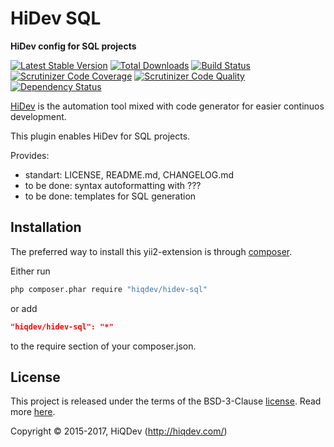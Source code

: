 # HiDev SQL

**HiDev config for SQL projects**

[![Latest Stable Version](https://poser.pugx.org/hiqdev/hidev-sql/v/stable)](https://packagist.org/packages/hiqdev/hidev-sql)
[![Total Downloads](https://poser.pugx.org/hiqdev/hidev-sql/downloads)](https://packagist.org/packages/hiqdev/hidev-sql)
[![Build Status](https://img.shields.io/travis/hiqdev/hidev-sql.svg)](https://travis-ci.org/hiqdev/hidev-sql)
[![Scrutinizer Code Coverage](https://img.shields.io/scrutinizer/coverage/g/hiqdev/hidev-sql.svg)](https://scrutinizer-ci.com/g/hiqdev/hidev-sql/)
[![Scrutinizer Code Quality](https://img.shields.io/scrutinizer/g/hiqdev/hidev-sql.svg)](https://scrutinizer-ci.com/g/hiqdev/hidev-sql/)
[![Dependency Status](https://www.versioneye.com/php/hiqdev:hidev-sql/dev-master/badge.svg)](https://www.versioneye.com/php/hiqdev:hidev-sql/dev-master)

[HiDev](https://github.com/hiqdev/hidev) is the automation tool mixed with code generator for easier continuos development.

This plugin enables HiDev for SQL projects.

Provides:

- standart: LICENSE, README.md, CHANGELOG.md
- to be done: syntax autoformatting with ???
- to be done: templates for SQL generation

## Installation

The preferred way to install this yii2-extension is through [composer](http://getcomposer.org/download/).

Either run

```sh
php composer.phar require "hiqdev/hidev-sql"
```

or add

```json
"hiqdev/hidev-sql": "*"
```

to the require section of your composer.json.

## License

This project is released under the terms of the BSD-3-Clause [license](LICENSE).
Read more [here](http://choosealicense.com/licenses/bsd-3-clause).

Copyright © 2015-2017, HiQDev (http://hiqdev.com/)
